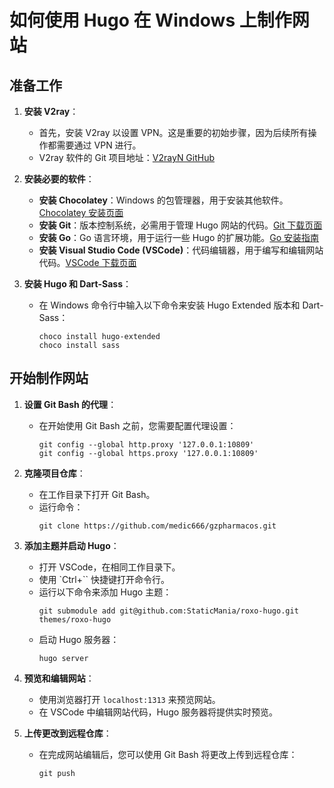 
# 如何使用 Hugo 在 Windows 上制作网站

## 准备工作
1. **安装 V2ray**：
   - 首先，安装 V2ray 以设置 VPN。这是重要的初始步骤，因为后续所有操作都需要通过 VPN 进行。
   - V2ray 软件的 Git 项目地址：[V2rayN GitHub](https://github.com/2dust/v2rayN)

2. **安装必要的软件**：
   - **安装 Chocolatey**：Windows 的包管理器，用于安装其他软件。[Chocolatey 安装页面](https://chocolatey.org/install)
   - **安装 Git**：版本控制系统，必需用于管理 Hugo 网站的代码。[Git 下载页面](https://git-scm.com/download/win)
   - **安装 Go**：Go 语言环境，用于运行一些 Hugo 的扩展功能。[Go 安装指南](https://go.dev/doc/install)
   - **安装 Visual Studio Code (VSCode)**：代码编辑器，用于编写和编辑网站代码。[VSCode 下载页面](https://code.visualstudio.com/)

3. **安装 Hugo 和 Dart-Sass**：
   - 在 Windows 命令行中输入以下命令来安装 Hugo Extended 版本和 Dart-Sass：
     ```
     choco install hugo-extended
     choco install sass
     ```

## 开始制作网站
1. **设置 Git Bash 的代理**：
   - 在开始使用 Git Bash 之前，您需要配置代理设置：
     ```
     git config --global http.proxy '127.0.0.1:10809'
     git config --global https.proxy '127.0.0.1:10809'
     ```

2. **克隆项目仓库**：
   - 在工作目录下打开 Git Bash。
   - 运行命令：
     ```
     git clone https://github.com/medic666/gzpharmacos.git
     ```

3. **添加主题并启动 Hugo**：
   - 打开 VSCode，在相同工作目录下。
   - 使用 `Ctrl+`` 快捷键打开命令行。
   - 运行以下命令来添加 Hugo 主题：
     ```
     git submodule add git@github.com:StaticMania/roxo-hugo.git themes/roxo-hugo
     ```
   - 启动 Hugo 服务器：
     ```
     hugo server
     ```

4. **预览和编辑网站**：
   - 使用浏览器打开 `localhost:1313` 来预览网站。
   - 在 VSCode 中编辑网站代码，Hugo 服务器将提供实时预览。

5. **上传更改到远程仓库**：
   - 在完成网站编辑后，您可以使用 Git Bash 将更改上传到远程仓库：
     ```
     git push
     ```